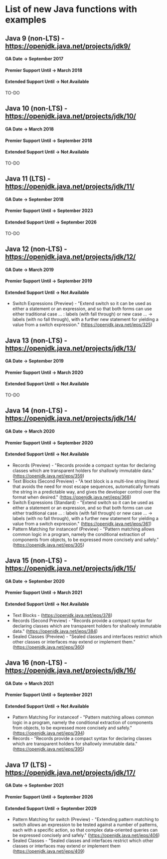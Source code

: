 # List of new Java functions with examples

## Java 9 (non-LTS) - https://openjdk.java.net/projects/jdk9/

#### GA Date -> September 2017
#### Premier Support Until -> March 2018
#### Extended Support Until -> Not Available

TO-DO

## Java 10 (non-LTS) - https://openjdk.java.net/projects/jdk/10/

#### GA Date -> March 2018
#### Premier Support Until -> September 2018
#### Extended Support Until -> Not Available

TO-DO

## Java 11 (LTS) - https://openjdk.java.net/projects/jdk/11/

#### GA Date -> September 2018
#### Premier Support Until -> September 2023
#### Extended Support Until -> September 2026

TO-DO

## Java 12 (non-LTS) - https://openjdk.java.net/projects/jdk/12/

#### GA Date -> March 2019
#### Premier Support Until -> September 2019
#### Extended Support Until -> Not Available

* Switch Expressions (Preview) - "Extend switch so it can be used as either a statement or an expression, and so that
  both forms can use either traditional case ... : labels (with fall through) or new case ... -> labels (with no fall
  through), with a further new statement for yielding a value from a switch
  expression." (https://openjdk.java.net/jeps/325)

## Java 13 (non-LTS) - https://openjdk.java.net/projects/jdk/13/

#### GA Date -> September 2019
#### Premier Support Until -> March 2020
#### Extended Support Until -> Not Available

TO-DO

## Java 14 (non-LTS) - https://openjdk.java.net/projects/jdk/14/

#### GA Date -> March 2020
#### Premier Support Until -> September 2020
#### Extended Support Until -> Not Available

* Records (Preview) - "Records provide a compact syntax for declaring classes which are transparent holders for
  shallowly immutable data." (https://openjdk.java.net/jeps/359)
* Text Blocks (Second Preview) - "A text block is a multi-line string literal that avoids the need for most escape
  sequences, automatically formats the string in a predictable way, and gives the developer control over the format when
  desired." (https://openjdk.java.net/jeps/368)
* Switch Expressions (Standard) - "Extend switch so it can be used as either a statement or an expression, and so that
  both forms can use either traditional case ... : labels (with fall through) or new case ... -> labels (with no fall
  through), with a further new statement for yielding a value from a switch
  expression." (https://openjdk.java.net/jeps/361)
* Pattern Matching for instanceof (Preview) - "Pattern matching allows common logic in a program, namely the
  conditional extraction of components from objects, to be expressed more concisely and
  safely." (https://openjdk.java.net/jeps/305)

## Java 15 (non-LTS) - https://openjdk.java.net/projects/jdk/15/

#### GA Date -> September 2020
#### Premier Support Until -> March 2021
#### Extended Support Until -> Not Available

* Text Blocks - (https://openjdk.java.net/jeps/378)
* Records (Second Preview) - "Records provide a compact syntax for declaring classes which are transparent holders for
  shallowly immutable data." (https://openjdk.java.net/jeps/384)
* Sealed Classes (Preview) - "Sealed classes and interfaces restrict which other classes or interfaces may extend or
  implement them." (https://openjdk.java.net/jeps/360)

## Java 16 (non-LTS) - https://openjdk.java.net/projects/jdk/16/

#### GA Date -> March 2021
#### Premier Support Until -> September 2021
#### Extended Support Until -> Not Available

* Pattern Matching For instanceof - "Pattern matching allows common logic in a program, namely the
  conditional extraction of components from objects, to be expressed more concisely and
  safely." (https://openjdk.java.net/jeps/394)
* Records - "Records provide a compact syntax for declaring classes which are transparent holders for
  shallowly immutable data." (https://openjdk.java.net/jeps/395)

## Java 17 (LTS) - https://openjdk.java.net/projects/jdk/17/

#### GA Date -> September 2021
#### Premier Support Until -> September 2026
#### Extended Support Until -> September 2029

* Pattern Matching for switch (Preview) - "Extending pattern matching to switch allows an expression to be tested
  against a number of patterns, each with a specific action, so that complex data-oriented queries can be expressed
  concisely and safely." (https://openjdk.java.net/jeps/406)
* Sealed Classes - "Sealed classes and interfaces restrict which other classes or interfaces may extend or implement
  them (https://openjdk.java.net/jeps/409)

